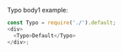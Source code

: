 Typo body1 example:

```js
const Typo = require('./').default;
<div>
  <Typo>Default</Typo>
</div>;
```
